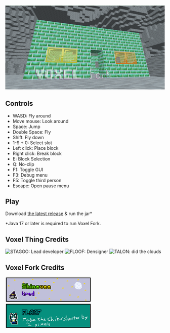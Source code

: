 ![VOXEL FORK](doc/logo.png)

## Controls
- WASD: Fly around
- Move mouse: Look around
- Space: Jump
- Double Space: Fly
- Shift: Fly down
- 1-9 + 0: Select slot
- Left click: Place block
- Right click: Break block
- E: Block Selection
- Q: No-clip
- F1: Toggle GUI
- F3: Debug menu
- F5: Toggle third person
- Escape: Open pause menu

## Play
Download [the latest release](https://github.com/shinevee/VoxelFork/releases/latest) & run the jar*

*Java 17 or later is required to run Voxel Fork.

## Voxel Thing Credits
![STAGGO: Lead developer](doc/credits/staggo.png)
![FLOOF: Densigner](doc/credits/floof.png)
![TALON: did the clouds](doc/credits/talon.png)

## Voxel Fork Credits
![Shinevee: yeah](doc/fork-credits/shinevee.png)
![FLOOF: chibis now 2px shorter](doc/fork-credits/floof.png)
